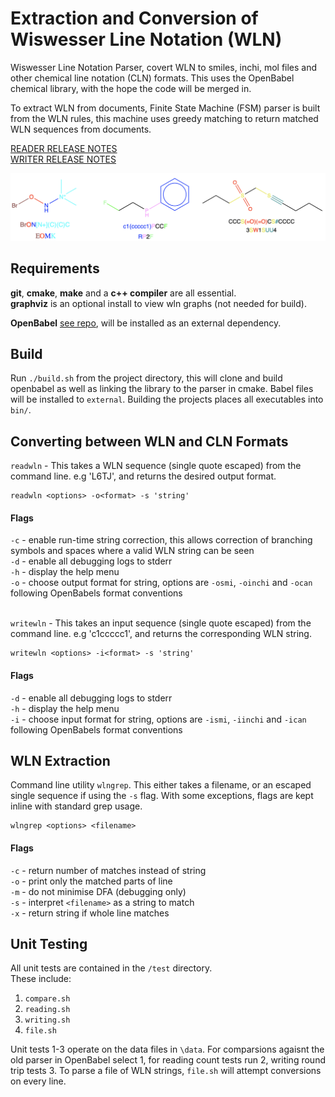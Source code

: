 # Extraction and Conversion of Wiswesser Line Notation (WLN) 

Wiswesser Line Notation Parser, covert WLN to smiles, inchi, mol files and other chemical line notation (CLN) formats. This uses the OpenBabel chemical library, with the hope the code will be merged in. 

To extract WLN from documents, Finite State Machine (FSM) parser is built from the WLN rules, this machine uses greedy matching to return matched WLN sequences from documents. 

[READER RELEASE NOTES](./notes/reader_release.md) <br>
[WRITER RELEASE NOTES](./notes/writer_release.md)



<img src="./notes/intro_wln.png" width="600">


## Requirements

**git**, **cmake**, **make** and a **c++ compiler** are all essential. <br>
**graphviz** is an optional install to view wln graphs (not needed for build). 

**OpenBabel** [see repo](https://github.com/openbabel/openbabel), will be installed as an external dependency.  

## Build

Run `./build.sh` from the project directory, this will clone and build openbabel as well as linking
the library to the parser in cmake. Babel files will be installed to `external`. Building the projects places all executables into `bin/`. <br>


## Converting between WLN and CLN Formats

`readwln` - This takes a WLN sequence (single quote escaped) from the command line. e.g 'L6TJ', and returns the desired output format. 

```
readwln <options> -o<format> -s 'string'
```

#### Flags

`-c` - enable run-time string correction, this allows correction of branching symbols and spaces where a valid WLN string can be seen <br>
`-d` - enable all debugging logs to stderr<br>
`-h` - display the help menu <br>
`-o` - choose output format for string, options are `-osmi`, `-oinchi` and `-ocan` following OpenBabels format conventions <br>
<br>

`writewln` - This takes an input sequence (single quote escaped) from the command line. e.g 'c1ccccc1', and returns the corresponding WLN string. 


```
writewln <options> -i<format> -s 'string'
```

#### Flags 

`-d` - enable all debugging logs to stderr<br>
`-h` - display the help menu <br>
`-i` - choose input format for string, options are `-ismi`, `-iinchi` and `-ican` following OpenBabels format conventions <br>


## WLN Extraction 

Command line utility `wlngrep`. This either takes a filename, or an escaped single sequence if using the `-s` flag. With some exceptions, flags are kept inline with standard grep usage.

```
wlngrep <options> <filename>
```

#### Flags 

`-c` - return number of matches instead of string <br>
`-o` - print only the matched parts of line <br>
`-m` - do not minimise DFA (debugging only) <br>
`-s` - interpret `<filename>` as a string to match <br>
`-x` - return string if whole line matches <br>

## Unit Testing

All unit tests are contained in the `/test` directory. <br>
These include: 
1. `compare.sh`
2. `reading.sh`
3. `writing.sh`
4. `file.sh`

Unit tests 1-3 operate on the data files in `\data`. For comparsions agaisnt the old parser in OpenBabel select 1, for reading count tests run 2, writing round trip tests 3. To parse a file of WLN strings, `file.sh` will attempt conversions on every line.


